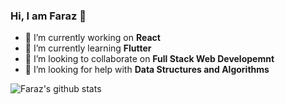 ### Hi, I am Faraz 👋

- 🔭 I’m currently working on **React**
- 🌱 I’m currently learning **Flutter**
- 👯 I’m looking to collaborate on **Full Stack Web Developemnt**
- 🤔 I’m looking for help with **Data Structures and Algorithms**



![Faraz's github stats](https://github-readme-stats.vercel.app/api?username=faraz16iqbal&theme=radical&hide=issues&count_private=true&show_icons=true)


